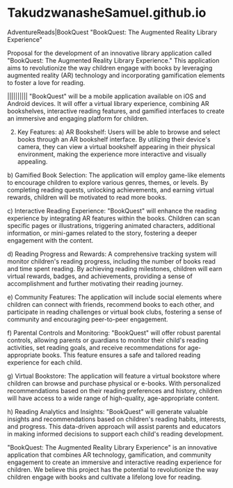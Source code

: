 # TakudzwanasheSamuel.github.io
AdventureReads|BookQuest
"BookQuest: The Augmented Reality Library Experience"

 Proposal for the development of an innovative library application called "BookQuest: The Augmented Reality Library Experience." This application aims to revolutionize the way children engage with books by leveraging augmented reality (AR) technology and incorporating gamification elements to foster a love for reading.

||||||||||
"BookQuest" will be a mobile application available on iOS and Android devices. It will offer a virtual library experience, combining AR bookshelves, interactive reading features, and gamified interfaces to create an immersive and engaging platform for children.

2. Key Features:
a) AR Bookshelf: Users will be able to browse and select books through an AR bookshelf interface. By utilizing their device's camera, they can view a virtual bookshelf appearing in their physical environment, making the experience more interactive and visually appealing.

b) Gamified Book Selection: The application will employ game-like elements to encourage children to explore various genres, themes, or levels. By completing reading quests, unlocking achievements, and earning virtual rewards, children will be motivated to read more books.

c) Interactive Reading Experience: "BookQuest" will enhance the reading experience by integrating AR features within the books. Children can scan specific pages or illustrations, triggering animated characters, additional information, or mini-games related to the story, fostering a deeper engagement with the content.

d) Reading Progress and Rewards: A comprehensive tracking system will monitor children's reading progress, including the number of books read and time spent reading. By achieving reading milestones, children will earn virtual rewards, badges, and achievements, providing a sense of accomplishment and further motivating their reading journey.

e) Community Features: The application will include social elements where children can connect with friends, recommend books to each other, and participate in reading challenges or virtual book clubs, fostering a sense of community and encouraging peer-to-peer engagement.

f) Parental Controls and Monitoring: "BookQuest" will offer robust parental controls, allowing parents or guardians to monitor their child's reading activities, set reading goals, and receive recommendations for age-appropriate books. This feature ensures a safe and tailored reading experience for each child.

g) Virtual Bookstore: The application will feature a virtual bookstore where children can browse and purchase physical or e-books. With personalized recommendations based on their reading preferences and history, children will have access to a wide range of high-quality, age-appropriate content.

h) Reading Analytics and Insights: "BookQuest" will generate valuable insights and recommendations based on children's reading habits, interests, and progress. This data-driven approach will assist parents and educators in making informed decisions to support each child's reading development.

 "BookQuest: The Augmented Reality Library Experience" is an innovative application that combines AR technology, gamification, and community engagement to create an immersive and interactive reading experience for children. We believe this project has the potential to revolutionize the way children engage with books and cultivate a lifelong love for reading.


 
